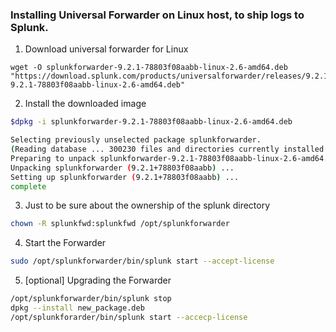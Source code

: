 ### Installing Universal Forwarder on Linux host, to ship logs to Splunk.

1. Download universal forwarder for Linux
```
wget -O splunkforwarder-9.2.1-78803f08aabb-linux-2.6-amd64.deb "https://download.splunk.com/products/universalforwarder/releases/9.2.1/linux/splunkforwarder-9.2.1-78803f08aabb-linux-2.6-amd64.deb"
```
2. Install the downloaded image

```bash
$dpkg -i splunkforwarder-9.2.1-78803f08aabb-linux-2.6-amd64.deb

Selecting previously unselected package splunkforwarder.
(Reading database ... 300230 files and directories currently installed.)
Preparing to unpack splunkforwarder-9.2.1-78803f08aabb-linux-2.6-amd64.deb ...
Unpacking splunkforwarder (9.2.1+78803f08aabb) ...
Setting up splunkforwarder (9.2.1+78803f08aabb) ...
complete
```

3. Just to be sure about the ownership of the splunk directory
```bash
chown -R splunkfwd:splunkfwd /opt/splunkforwarder
```

4. Start the Forwarder
```bash
sudo /opt/splunkforwarder/bin/splunk start --accept-license
```

5. [optional] Upgrading the Forwarder
```bash
/opt/splunkforwarder/bin/splunk stop
dpkg --install new_package.deb
/opt/splunkforarder/bin/splunk start --accecp-license
```